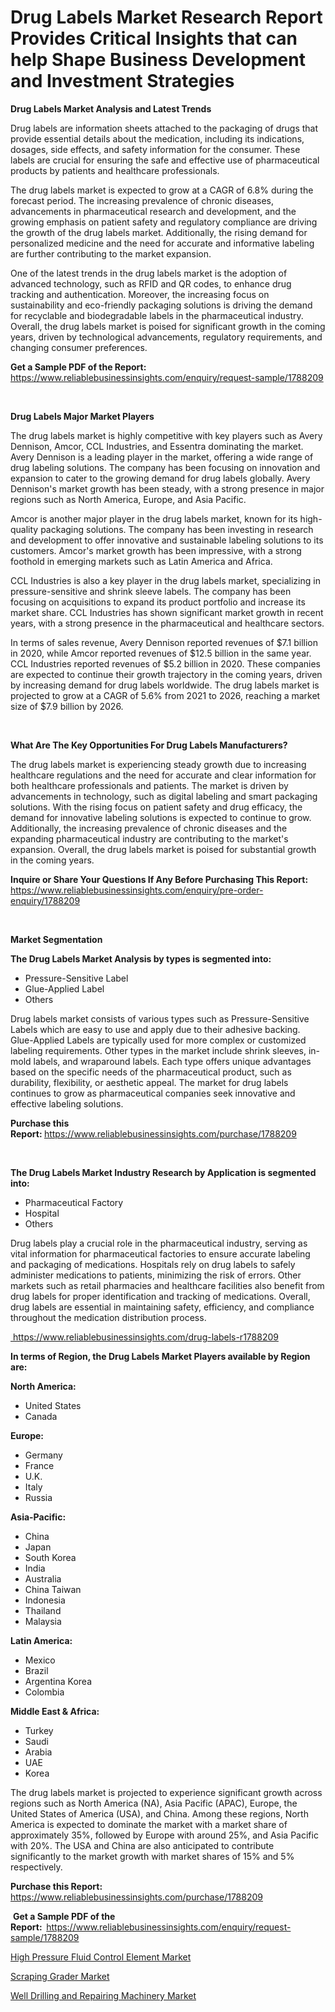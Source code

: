 <p><h1>Drug Labels Market Research Report Provides Critical Insights that can help Shape Business Development and Investment Strategies</h1></p><p><strong>Drug Labels Market Analysis and Latest Trends</strong></p>
<p><p>Drug labels are information sheets attached to the packaging of drugs that provide essential details about the medication, including its indications, dosages, side effects, and safety information for the consumer. These labels are crucial for ensuring the safe and effective use of pharmaceutical products by patients and healthcare professionals.</p><p>The drug labels market is expected to grow at a CAGR of 6.8% during the forecast period. The increasing prevalence of chronic diseases, advancements in pharmaceutical research and development, and the growing emphasis on patient safety and regulatory compliance are driving the growth of the drug labels market. Additionally, the rising demand for personalized medicine and the need for accurate and informative labeling are further contributing to the market expansion.</p><p>One of the latest trends in the drug labels market is the adoption of advanced technology, such as RFID and QR codes, to enhance drug tracking and authentication. Moreover, the increasing focus on sustainability and eco-friendly packaging solutions is driving the demand for recyclable and biodegradable labels in the pharmaceutical industry. Overall, the drug labels market is poised for significant growth in the coming years, driven by technological advancements, regulatory requirements, and changing consumer preferences.</p></p>
<p><strong>Get a Sample PDF of the Report:&nbsp;</strong> <a href="https://www.reliablebusinessinsights.com/enquiry/request-sample/1788209">https://www.reliablebusinessinsights.com/enquiry/request-sample/1788209</a></p>
<p>&nbsp;</p>
<p><strong>Drug Labels Major Market Players</strong></p>
<p><p>The drug labels market is highly competitive with key players such as Avery Dennison, Amcor, CCL Industries, and Essentra dominating the market. Avery Dennison is a leading player in the market, offering a wide range of drug labeling solutions. The company has been focusing on innovation and expansion to cater to the growing demand for drug labels globally. Avery Dennison's market growth has been steady, with a strong presence in major regions such as North America, Europe, and Asia Pacific.</p><p>Amcor is another major player in the drug labels market, known for its high-quality packaging solutions. The company has been investing in research and development to offer innovative and sustainable labeling solutions to its customers. Amcor's market growth has been impressive, with a strong foothold in emerging markets such as Latin America and Africa.</p><p>CCL Industries is also a key player in the drug labels market, specializing in pressure-sensitive and shrink sleeve labels. The company has been focusing on acquisitions to expand its product portfolio and increase its market share. CCL Industries has shown significant market growth in recent years, with a strong presence in the pharmaceutical and healthcare sectors.</p><p>In terms of sales revenue, Avery Dennison reported revenues of $7.1 billion in 2020, while Amcor reported revenues of $12.5 billion in the same year. CCL Industries reported revenues of $5.2 billion in 2020. These companies are expected to continue their growth trajectory in the coming years, driven by increasing demand for drug labels worldwide. The drug labels market is projected to grow at a CAGR of 5.6% from 2021 to 2026, reaching a market size of $7.9 billion by 2026.</p></p>
<p>&nbsp;</p>
<p><strong>What Are The Key Opportunities For Drug Labels Manufacturers?</strong></p>
<p><p>The drug labels market is experiencing steady growth due to increasing healthcare regulations and the need for accurate and clear information for both healthcare professionals and patients. The market is driven by advancements in technology, such as digital labeling and smart packaging solutions. With the rising focus on patient safety and drug efficacy, the demand for innovative labeling solutions is expected to continue to grow. Additionally, the increasing prevalence of chronic diseases and the expanding pharmaceutical industry are contributing to the market's expansion. Overall, the drug labels market is poised for substantial growth in the coming years.</p></p>
<p><strong>Inquire or Share Your Questions If Any Before Purchasing This Report:</strong> <a href="https://www.reliablebusinessinsights.com/enquiry/pre-order-enquiry/1788209">https://www.reliablebusinessinsights.com/enquiry/pre-order-enquiry/1788209</a></p>
<p>&nbsp;</p>
<p><strong>Market Segmentation</strong></p>
<p><strong>The Drug Labels Market Analysis by types is segmented into:</strong></p>
<p><ul><li>Pressure-Sensitive Label</li><li>Glue-Applied Label</li><li>Others</li></ul></p>
<p><p>Drug labels market consists of various types such as Pressure-Sensitive Labels which are easy to use and apply due to their adhesive backing. Glue-Applied Labels are typically used for more complex or customized labeling requirements. Other types in the market include shrink sleeves, in-mold labels, and wraparound labels. Each type offers unique advantages based on the specific needs of the pharmaceutical product, such as durability, flexibility, or aesthetic appeal. The market for drug labels continues to grow as pharmaceutical companies seek innovative and effective labeling solutions.</p></p>
<p><strong>Purchase this Report:&nbsp;</strong><a href="https://www.reliablebusinessinsights.com/purchase/1788209">https://www.reliablebusinessinsights.com/purchase/1788209</a></p>
<p>&nbsp;</p>
<p><strong>The Drug Labels Market Industry Research by Application is segmented into:</strong></p>
<p><ul><li>Pharmaceutical Factory</li><li>Hospital</li><li>Others</li></ul></p>
<p><p>Drug labels play a crucial role in the pharmaceutical industry, serving as vital information for pharmaceutical factories to ensure accurate labeling and packaging of medications. Hospitals rely on drug labels to safely administer medications to patients, minimizing the risk of errors. Other markets such as retail pharmacies and healthcare facilities also benefit from drug labels for proper identification and tracking of medications. Overall, drug labels are essential in maintaining safety, efficiency, and compliance throughout the medication distribution process.</p></p>
<p><a href="https://www.reliablebusinessinsights.com/drug-labels-r1788209">&nbsp;https://www.reliablebusinessinsights.com/drug-labels-r1788209</a></p>
<p><strong>In terms of Region, the Drug Labels Market Players available by Region are:</strong></p>
<p>
    <p> <strong> North America: </strong>
        <ul>
            <li>United States</li>
            <li>Canada</li>
        </ul>
        </p> 
    <p> <strong> Europe: </strong>
        <ul>
            <li>Germany</li>
            <li>France</li>
            <li>U.K.</li>
            <li>Italy</li>
            <li>Russia</li>
        </ul>
        </p> 
    <p> <strong> Asia-Pacific: </strong>
        <ul>
            <li>China</li>
            <li>Japan</li>
            <li>South Korea</li>
            <li>India</li>
            <li>Australia</li>
            <li>China Taiwan</li>
            <li>Indonesia</li>
            <li>Thailand</li>
            <li>Malaysia</li>
        </ul>
        </p> 
    <p> <strong> Latin America: </strong>
        <ul>
            <li>Mexico</li>
            <li>Brazil</li>
            <li>Argentina Korea</li>
            <li>Colombia</li>
        </ul>
        </p> 
    <p> <strong> Middle East & Africa: </strong>
        <ul>
            <li>Turkey</li>
            <li>Saudi</li>
            <li>Arabia</li>
            <li>UAE</li>
            <li>Korea</li>
        </ul>
    </p>
    </p>
<p><p>The drug labels market is projected to experience significant growth across regions such as North America (NA), Asia Pacific (APAC), Europe, the United States of America (USA), and China. Among these regions, North America is expected to dominate the market with a market share of approximately 35%, followed by Europe with around 25%, and Asia Pacific with 20%. The USA and China are also anticipated to contribute significantly to the market growth with market shares of 15% and 5% respectively.</p></p>
<p><strong>Purchase this Report: </strong><a href="https://www.reliablebusinessinsights.com/purchase/1788209">https://www.reliablebusinessinsights.com/purchase/1788209</a></p>
<p>&nbsp;<strong>Get a Sample PDF of the Report:&nbsp;&nbsp;</strong><a href="https://www.reliablebusinessinsights.com/enquiry/request-sample/1788209">https://www.reliablebusinessinsights.com/enquiry/request-sample/1788209</a></p>
<p><strong></strong></p>
<p><p><a href="https://github.com/jnzzvtbl92/Market-Research-Report-List-1/blob/main/high-pressure-fluid-control-element-market.md">High Pressure Fluid Control Element Market</a></p><p><a href="https://github.com/Seman3302/Market-Research-Report-List-1/blob/main/scraping-grader-market.md">Scraping Grader Market</a></p><p><a href="https://github.com/jhonangga41/Market-Research-Report-List-1/blob/main/well-drilling-and-repairing-machinery-market.md">Well Drilling and Repairing Machinery Market</a></p></p>
